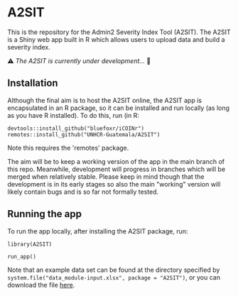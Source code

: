 # A2SIT

This is the repository for the Admin2 Severity Index Tool (A2SIT). The A2SIT is a Shiny web app built in R which allows users to upload data and build a severity index.

:warning: *The A2SIT is currently under development...* :construction:

## Installation

Although the final aim is to host the A2SIT online, the A2SIT app is encapsulated in an R package, so it can be installed and run locally (as long as you have R installed). To do this, run (in R:

```
devtools::install_github("bluefoxr/iCOINr")
remotes::install_github("UNHCR-Guatemala/A2SIT")
```

Note this requires the 'remotes' package.

The aim will be to keep a working version of the app in the main branch of this repo. Meanwhile, development will progress in branches which will be merged when relatively stable. Please keep in mind though that the development is in its early stages so also the main "working" version will likely contain bugs and is so far not formally tested.

## Running the app

To run the app locally, after installing the A2SIT package, run:

```
library(A2SIT)

run_app()
```

Note that an example data set can be found at the directory specified by `system.file("data_module-input.xlsx", package = "A2SIT")`, or you can download the file [here](https://github.com/UNHCR-Guatemala/A2SIT/raw/main/inst/data_module-input.xlsx).
